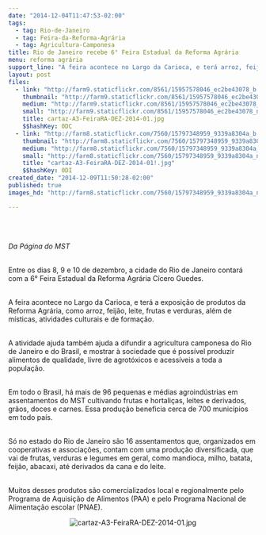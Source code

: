```yaml
---
date: "2014-12-04T11:47:53-02:00"
tags:
  - tag: Rio-de-Janeiro
  - tag: Feira-da-Reforma-Agrária
  - tag: Agricultura-Camponesa
title: Rio de Janeiro recebe 6° Feira Estadual da Reforma Agrária
menu: reforma agrária
support_line: "A feira acontece no Largo da Carioca, e terá arroz, feijão, leite, frutas e verduras, além de místicas, atividades culturais e de formação."
layout: post
files:
  - link: "http://farm9.staticflickr.com/8561/15957578046_ec2be43078_b.jpg"
    thumbnail: "http://farm9.staticflickr.com/8561/15957578046_ec2be43078_t.jpg"
    medium: "http://farm9.staticflickr.com/8561/15957578046_ec2be43078_z.jpg"
    small: "http://farm9.staticflickr.com/8561/15957578046_ec2be43078_n.jpg"
    title: cartaz-A3-FeiraRA-DEZ-2014-01.jpg
    $$hashKey: 0DC
  - link: "http://farm8.staticflickr.com/7560/15797348959_9339a8304a_b.jpg"
    thumbnail: "http://farm8.staticflickr.com/7560/15797348959_9339a8304a_t.jpg"
    medium: "http://farm8.staticflickr.com/7560/15797348959_9339a8304a_z.jpg"
    small: "http://farm8.staticflickr.com/7560/15797348959_9339a8304a_n.jpg"
    title: "cartaz-A3-FeiraRA-DEZ-2014-01!.jpg"
    $$hashKey: 0DI
created_date: "2014-12-09T11:50:28-02:00"
published: true
images_hd: "http://farm8.staticflickr.com/7560/15797348959_9339a8304a_n.jpg"

---
```

<div id="content-header">
<div id="content-title">
<p><br />
&nbsp;</p>
</div>
</div>

<div id="content-area">
<div id="default-content">
<div id="node-16831">
<div>
<div>
<p><em>Da P&aacute;gina do MST</em></p>

<p><br />
Entre os dias 8, 9 e 10 de dezembro, a cidade do Rio de Janeiro contar&aacute; com a 6&deg; Feira Estadual da Reforma Agr&aacute;ria C&iacute;cero Guedes.</p>

<p><br />
A feira acontece no Largo da Carioca, e ter&aacute; a exposi&ccedil;&atilde;o de produtos da Reforma Agr&aacute;ria, como arroz, feij&atilde;o, leite, frutas e verduras, al&eacute;m de m&iacute;sticas, atividades culturais e de forma&ccedil;&atilde;o. &nbsp;</p>

<p><br />
A atividade ajuda tamb&eacute;m ajuda a difundir a agricultura camponesa do Rio de Janeiro e do Brasil, e mostrar &agrave; sociedade que &eacute; poss&iacute;vel produzir alimentos de qualidade, livre de agrot&oacute;xicos e acess&iacute;veis a toda a popula&ccedil;&atilde;o.</p>

<p><br />
Em todo o Brasil, h&aacute; mais de 96 pequenas e m&eacute;dias agroind&uacute;strias em assentamentos do MST cultivando frutas e hortali&ccedil;as, leites e derivados, gr&atilde;os, doces e carnes. Essa produ&ccedil;&atilde;o beneficia cerca de 700 munic&iacute;pios em todo pa&iacute;s.</p>

<p><br />
S&oacute; no estado do Rio de Janeiro s&atilde;o 16 assentamentos que, organizados em cooperativas e associa&ccedil;&otilde;es, contam com uma produ&ccedil;&atilde;o diversificada, que vai de frutas, verduras e legumes em geral, como mandioca, milho, batata, feij&atilde;o, abacaxi, at&eacute; derivados da cana e do leite.</p>

<p><br />
Muitos desses produtos s&atilde;o comercializados local e regionalmente pelo Programa de Aquisi&ccedil;&atilde;o de Alimentos (PAA) e pelo Programa Nacional de Alimenta&ccedil;&atilde;o escolar (PNAE).</p>

<p style="text-align:center"><img alt="cartaz-A3-FeiraRA-DEZ-2014-01.jpg" src="http://farm9.staticflickr.com/8561/15957578046_ec2be43078_b.jpg" /></p>
</div>
</div>
</div>
</div>
</div>
